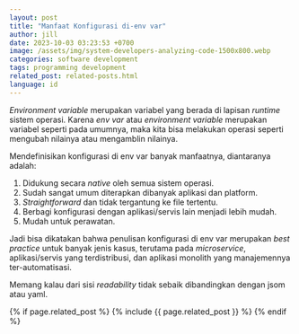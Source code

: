 ```yaml
---
layout: post
title: "Manfaat Konfigurasi di-env var"
author: jill
date: 2023-10-03 03:23:53 +0700
image: /assets/img/system-developers-analyzing-code-1500x800.webp
categories: software development
tags: programming development
related_post: related-posts.html
language: id
---
```


*Environment variable* merupakan variabel yang berada di lapisan *runtime* sistem operasi.
Karena *env var* atau *environment variable* merupakan variabel seperti pada umumnya, maka kita bisa 
melakukan operasi seperti mengubah nilainya atau mengamblin nilainya.

Mendefinisikan konfigurasi di env var banyak manfaatnya, diantaranya adalah:
  1. Didukung secara *native* oleh semua sistem operasi.
  2. Sudah sangat umum diterapkan dibanyak aplikasi dan platform.
  3. *Straightforward* dan tidak tergantung ke file tertentu.
  4. Berbagi konfigurasi dengan aplikasi/servis lain menjadi lebih mudah.
  5. Mudah untuk perawatan.

Jadi bisa dikatakan bahwa penulisan konfigurasi di env var merupakan *best practice* untuk banyak 
jenis kasus, terutama pada *microservice*, aplikasi/servis yang terdistribusi, dan aplikasi monolith 
yang manajemennya ter-automatisasi.

Memang kalau dari sisi *readability* tidak sebaik dibandingkan dengan jsom atau yaml.

{% if page.related_post %}
  {% include {{ page.related_post }} %}
{% endif %}